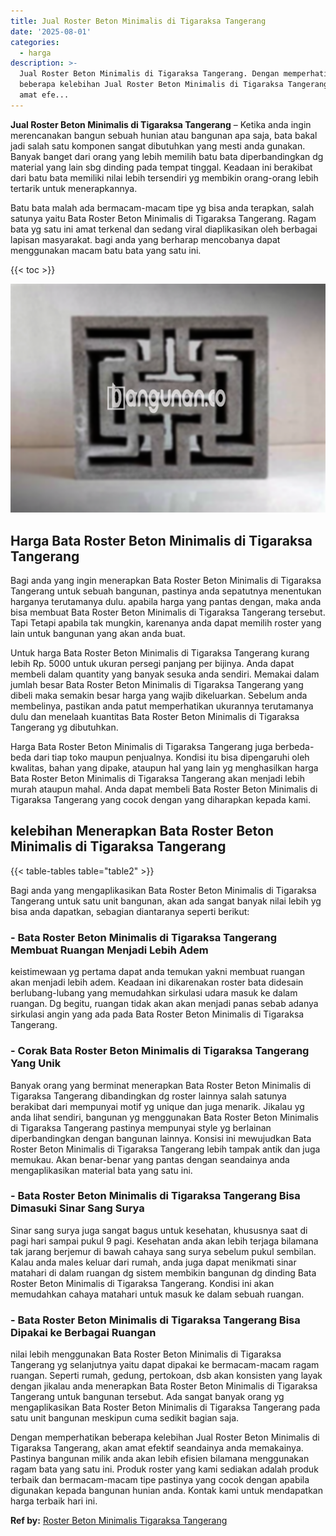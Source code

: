 ```yaml
---
title: Jual Roster Beton Minimalis di Tigaraksa Tangerang
date: '2025-08-01'
categories:
  - harga
description: >-
  Jual Roster Beton Minimalis di Tigaraksa Tangerang. Dengan memperhatikan
  beberapa kelebihan Jual Roster Beton Minimalis di Tigaraksa Tangerang, akan
  amat efe...
---
```


**Jual Roster Beton Minimalis di Tigaraksa Tangerang** – Ketika anda ingin merencanakan bangun sebuah hunian atau bangunan apa saja, bata bakal jadi salah satu komponen sangat dibutuhkan yang mesti anda gunakan. Banyak banget dari orang yang lebih memilih batu bata diperbandingkan dg material yang lain sbg dinding pada tempat tinggal. Keadaan ini berakibat dari batu bata memiliki nilai lebih tersendiri yg membikin orang-orang lebih tertarik untuk menerapkannya.

Batu bata malah ada bermacam-macam tipe yg bisa anda terapkan, salah satunya yaitu Bata Roster Beton Minimalis di Tigaraksa Tangerang. Ragam bata yg satu ini amat terkenal dan sedang viral diaplikasikan oleh berbagai lapisan masyarakat. bagi anda yang berharap mencobanya dapat menggunakan macam batu bata yang satu ini.

{{< toc >}}

![Jual Roster Beton Minimalis di Tigaraksa Tangerang](/images/bata-roster-minimalis-06.png)

## Harga Bata Roster Beton Minimalis di Tigaraksa Tangerang

Bagi anda yang ingin menerapkan Bata Roster Beton Minimalis di Tigaraksa Tangerang untuk sebuah bangunan, pastinya anda sepatutnya menentukan harganya terutamanya dulu. apabila harga yang pantas dengan, maka anda bisa membuat Bata Roster Beton Minimalis di Tigaraksa Tangerang tersebut. Tapi Tetapi apabila tak mungkin, karenanya anda dapat memilih roster yang lain untuk bangunan yang akan anda buat.

Untuk harga Bata Roster Beton Minimalis di Tigaraksa Tangerang kurang lebih Rp. 5000 untuk ukuran persegi panjang per bijinya. Anda dapat membeli dalam quantity yang banyak sesuka anda sendiri. Memakai dalam jumlah besar Bata Roster Beton Minimalis di Tigaraksa Tangerang yang dibeli maka semakin besar harga yang wajib dikeluarkan. Sebelum anda membelinya, pastikan anda patut memperhatikan ukurannya terutamanya dulu dan menelaah kuantitas Bata Roster Beton Minimalis di Tigaraksa Tangerang yg dibutuhkan.

Harga Bata Roster Beton Minimalis di Tigaraksa Tangerang juga berbeda-beda dari tiap toko maupun penjualnya. Kondisi itu bisa dipengaruhi oleh kwalitas, bahan yang dipake, ataupun hal yang lain yg menghasilkan harga Bata Roster Beton Minimalis di Tigaraksa Tangerang akan menjadi lebih murah ataupun mahal. Anda dapat membeli Bata Roster Beton Minimalis di Tigaraksa Tangerang yang cocok dengan yang diharapkan kepada kami.

## kelebihan Menerapkan Bata Roster Beton Minimalis di Tigaraksa Tangerang

{{< table-tables table="table2" >}}

Bagi anda yang mengaplikasikan Bata Roster Beton Minimalis di Tigaraksa Tangerang untuk satu unit bangunan, akan ada sangat banyak nilai lebih yg bisa anda dapatkan, sebagian diantaranya seperti berikut:

### \- Bata Roster Beton Minimalis di Tigaraksa Tangerang Membuat Ruangan Menjadi Lebih Adem

keistimewaan yg pertama dapat anda temukan yakni membuat ruangan akan menjadi lebih adem. Keadaan ini dikarenakan roster bata didesain berlubang-lubang yang memudahkan sirkulasi udara masuk ke dalam ruangan. Dg begitu, ruangan tidak akan akan menjadi panas sebab adanya sirkulasi angin yang ada pada Bata Roster Beton Minimalis di Tigaraksa Tangerang.

### \- Corak Bata Roster Beton Minimalis di Tigaraksa Tangerang Yang Unik

Banyak orang yang berminat menerapkan Bata Roster Beton Minimalis di Tigaraksa Tangerang dibandingkan dg roster lainnya salah satunya berakibat dari mempunyai motif yg unique dan juga menarik. Jikalau yg anda lihat sendiri, bangunan yg menggunakan Bata Roster Beton Minimalis di Tigaraksa Tangerang pastinya mempunyai style yg berlainan diperbandingkan dengan bangunan lainnya. Konsisi ini mewujudkan Bata Roster Beton Minimalis di Tigaraksa Tangerang lebih tampak antik dan juga memukau. Akan benar-benar yang pantas dengan seandainya anda mengaplikasikan material bata yang satu ini.

### \- Bata Roster Beton Minimalis di Tigaraksa Tangerang Bisa Dimasuki Sinar Sang Surya

Sinar sang surya juga sangat bagus untuk kesehatan, khususnya saat di pagi hari sampai pukul 9 pagi. Kesehatan anda akan lebih terjaga bilamana tak jarang berjemur di bawah cahaya sang surya sebelum pukul sembilan. Kalau anda males keluar dari rumah, anda juga dapat menikmati sinar matahari di dalam ruangan dg sistem membikin bangunan dg dinding Bata Roster Beton Minimalis di Tigaraksa Tangerang. Kondisi ini akan memudahkan cahaya matahari untuk masuk ke dalam sebuah ruangan.

### \- Bata Roster Beton Minimalis di Tigaraksa Tangerang Bisa Dipakai ke Berbagai Ruangan

nilai lebih menggunakan Bata Roster Beton Minimalis di Tigaraksa Tangerang yg selanjutnya yaitu dapat dipakai ke bermacam-macam ragam ruangan. Seperti rumah, gedung, pertokoan, dsb akan konsisten yang layak dengan jikalau anda menerapkan Bata Roster Beton Minimalis di Tigaraksa Tangerang untuk bangunan tersebut. Ada sangat banyak orang yg mengaplikasikan Bata Roster Beton Minimalis di Tigaraksa Tangerang pada satu unit bangunan meskipun cuma sedikit bagian saja.

Dengan memperhatikan beberapa kelebihan Jual Roster Beton Minimalis di Tigaraksa Tangerang, akan amat efektif seandainya anda memakainya. Pastinya bangunan milik anda akan lebih efisien bilamana menggunakan ragam bata yang satu ini. Produk roster yang kami sediakan adalah produk terbaik dan bermacam-macam tipe pastinya yang cocok dengan apabila digunakan kepada bangunan hunian anda. Kontak kami untuk mendapatkan harga terbaik hari ini.

**Ref by:** [Roster Beton Minimalis Tigaraksa Tangerang](https://id.wikipedia.org/wiki/Roster)

